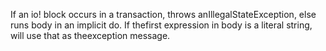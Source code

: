 If an io! block occurs in a transaction, throws anIllegalStateException, else runs body in an implicit do. If thefirst expression in body is a literal string, will use that as theexception message.